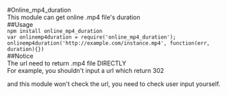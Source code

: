 #Online_mp4_duration  
This module can get online .mp4 file's duration  
##Usage  
```npm install online_mp4_duration```  
```var onlinemp4duration = require('online_mp4_duration');```  
```onlinemp4duration('http://example.com/instance.mp4', function(err, duration){})```  
##Notice  
The url need to return .mp4 file DIRECTLY   
For example, you shouldn't input a url which return 302  
  
and this module won't check the url, you need to check user input yourself.